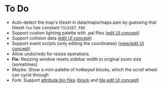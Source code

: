 # To Do

* Auto-detect the map's tileset in data/maps/maps.asm by guessing that tileset `foo` has constant `TILESET_FOO`
* Support custom lighting palette with .pal files ([edit UI concept](https://i.imgur.com/ho1QB5m.png))
* Support collision data ([edit UI concept](https://i.imgur.com/T7UrzBs.png))
* Support event scripts (only editing the coordinates) ([view/edit UI concept](https://i.imgur.com/YwtFzlZ.png))
* Allow undo/redo for resize operations
* **Fix:** Resizing window resets sidebar width to original zoom size (sometimes)
* *Maybe:* Show a mini-palette of hotkeyed blocks, which the scroll wheel can cycle through
* *Fork:* Support [attribute.bin files](https://github.com/pret/pokecrystal/wiki/Allow-tiles-to-have-different-attributes-in-different-blocks-\(including-X-and-Y-flip\)) ([block](https://i.imgur.com/8Ln84ka.png) and [tile edit UI concept](https://i.imgur.com/ioziA8P.png))
